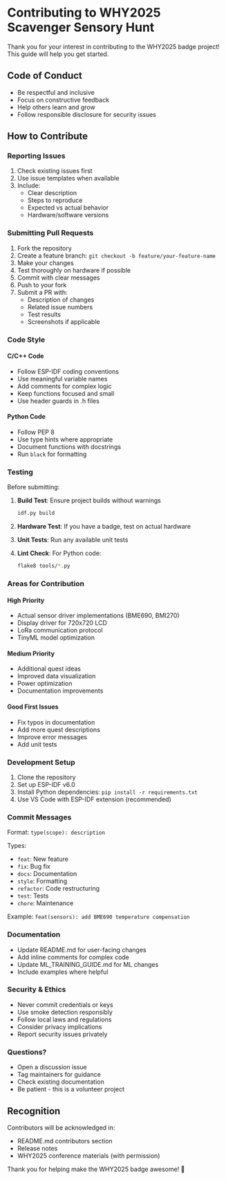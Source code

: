 # Contributing to WHY2025 Scavenger Sensory Hunt

Thank you for your interest in contributing to the WHY2025 badge project! This guide will help you get started.

## Code of Conduct

- Be respectful and inclusive
- Focus on constructive feedback
- Help others learn and grow
- Follow responsible disclosure for security issues

## How to Contribute

### Reporting Issues

1. Check existing issues first
2. Use issue templates when available
3. Include:
   - Clear description
   - Steps to reproduce
   - Expected vs actual behavior
   - Hardware/software versions

### Submitting Pull Requests

1. Fork the repository
2. Create a feature branch: `git checkout -b feature/your-feature-name`
3. Make your changes
4. Test thoroughly on hardware if possible
5. Commit with clear messages
6. Push to your fork
7. Submit a PR with:
   - Description of changes
   - Related issue numbers
   - Test results
   - Screenshots if applicable

### Code Style

#### C/C++ Code
- Follow ESP-IDF coding conventions
- Use meaningful variable names
- Add comments for complex logic
- Keep functions focused and small
- Use header guards in .h files

#### Python Code
- Follow PEP 8
- Use type hints where appropriate
- Document functions with docstrings
- Run `black` for formatting

### Testing

Before submitting:

1. **Build Test**: Ensure project builds without warnings
   ```bash
   idf.py build
   ```

2. **Hardware Test**: If you have a badge, test on actual hardware

3. **Unit Tests**: Run any available unit tests

4. **Lint Check**: For Python code:
   ```bash
   flake8 tools/*.py
   ```

### Areas for Contribution

#### High Priority
- Actual sensor driver implementations (BME690, BMI270)
- Display driver for 720x720 LCD
- LoRa communication protocol
- TinyML model optimization

#### Medium Priority
- Additional quest ideas
- Improved data visualization
- Power optimization
- Documentation improvements

#### Good First Issues
- Fix typos in documentation
- Add more quest descriptions
- Improve error messages
- Add unit tests

### Development Setup

1. Clone the repository
2. Set up ESP-IDF v6.0
3. Install Python dependencies: `pip install -r requirements.txt`
4. Use VS Code with ESP-IDF extension (recommended)

### Commit Messages

Format: `type(scope): description`

Types:
- `feat`: New feature
- `fix`: Bug fix
- `docs`: Documentation
- `style`: Formatting
- `refactor`: Code restructuring
- `test`: Tests
- `chore`: Maintenance

Example: `feat(sensors): add BME690 temperature compensation`

### Documentation

- Update README.md for user-facing changes
- Add inline comments for complex code
- Update ML_TRAINING_GUIDE.md for ML changes
- Include examples where helpful

### Security & Ethics

- Never commit credentials or keys
- Use smoke detection responsibly
- Follow local laws and regulations
- Consider privacy implications
- Report security issues privately

### Questions?

- Open a discussion issue
- Tag maintainers for guidance
- Check existing documentation
- Be patient - this is a volunteer project

## Recognition

Contributors will be acknowledged in:
- README.md contributors section
- Release notes
- WHY2025 conference materials (with permission)

Thank you for helping make the WHY2025 badge awesome! 🎉